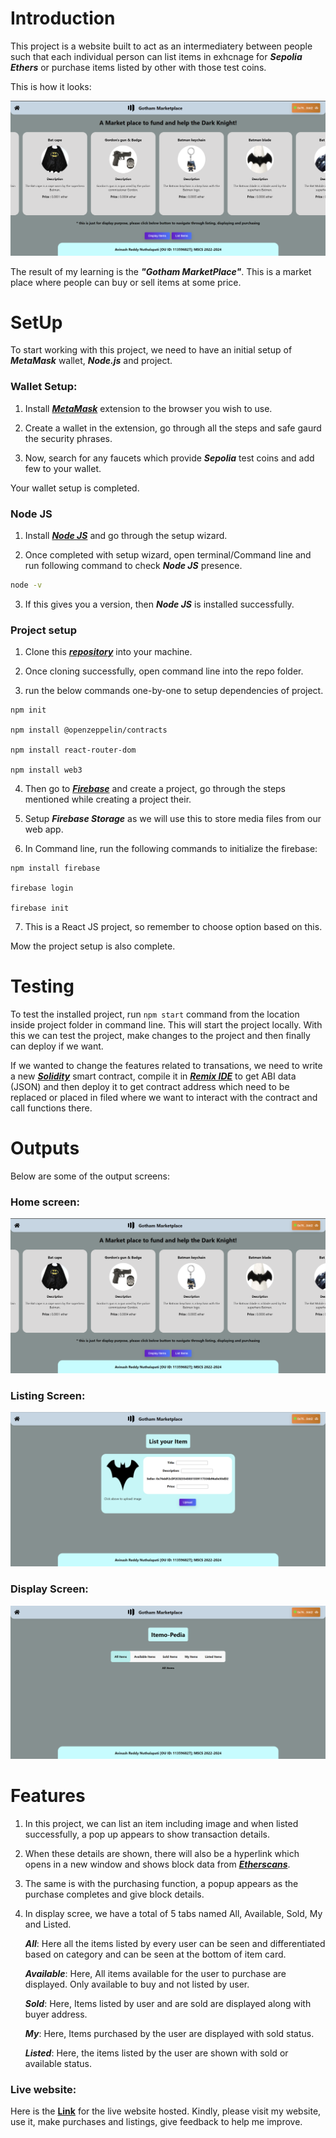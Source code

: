 # Introduction

This project is a website built to act as an intermediatery between people such that each individual person can list items in exhcnage for ***Sepolia Ethers***
or purchase items listed by other with those test coins.

This is how it looks:

![Homescreen](src/img/Homescreen.png)

The result of my learning is the ***"Gotham MarketPlace"***. This is a market place where people can buy or sell items at some price.


# SetUp

To start working with this project, we need to have an initial setup of ***MetaMask*** wallet, ***Node.js*** and project.

### Wallet Setup:

1) Install [***MetaMask***](https://metamask.io/) extension to the browser you wish to use.

2) Create a wallet in the extension, go through all the steps and safe gaurd the security phrases.

3) Now, search for any faucets which provide ***Sepolia*** test coins and add few to your wallet.

Your wallet setup is completed.

### Node JS

1) Install [***Node JS***](https://nodejs.org/en) and go through the setup wizard.

2) Once completed with setup wizard, open terminal/Command line and run following command to check ***Node JS*** presence.


``` sh
node -v
```


3) If this gives you a version, then ***Node JS*** is installed successfully.

### Project setup

1) Clone this [***repository***](https://github.com/avinash-542/GothamMarketplace) into your machine.

2) Once cloning successfully, open command line into the repo folder.

3) run the below commands one-by-one to setup dependencies of project.

```code
npm init

npm install @openzeppelin/contracts

npm install react-router-dom

npm install web3
```

4) Then go to [***Firebase***](https://console.firebase.google.com/) and create a project, go through the steps mentioned while creating a project their.

5) Setup ***Firebase Storage*** as we will use this to store media files from our web app.

6) In Command line, run the following commands to initialize the firebase:

```code
npm install firebase

firebase login

firebase init
```

7) This is a React JS project, so remember to choose option based on this.

Mow the project setup is also complete.

# Testing

To test the installed project, run ```npm start``` command from the location inside project folder in command line. This will start the project locally. With this we can test the project, make changes to the project and then finally can deploy if we want.

If we wanted to change the features related to transations, we need to write a new [***Solidity***](https://soliditylang.org/) smart contract, compile it in [***Remix IDE***](https://remix.ethereum.org/) to get ABI data (JSON) and then deploy it to get contract address which need to be replaced or placed in filed where we want to interact with the contract and call functions there.

# Outputs

Below are some of the output screens:

### Home screen:
![Home screen](src/img/Homescreen.png)

### Listing Screen:
![Listing Screen](src/img/listing.png)

### Display Screen:
![Display Screen](src/img/display.png)

# Features

1) In this project, we can list an item including image and when listed successfully, a pop up appears to show transaction details.

2) When these details are shown, there will also be a hyperlink which opens in a new window and shows block data from [***Etherscans***](https://sepolia.etherscan.io).

3) The same is with the purchasing function, a popup appears as the purchase completes and give block details.

4) In display scree, we have a total of 5 tabs named All, Available, Sold, My and Listed.

    ***All***: Here all the items listed by every user can be seen and differentiated based on category and can be seen at the bottom of item card.

    ***Available***: Here, All items available for the user to purchase are displayed. Only available to buy and not listed by user.

    ***Sold***: Here, Items listed by user and are sold are displayed along with buyer address.

    ***My***: Here, Items purchased by the user are displayed with sold status.

    ***Listed***: Here, the items listed by the user are shown with sold or available status.

### Live website:

Here is the [****Link****](https://main--gotham-marketplace-avinash.netlify.app/) for the live website hosted. Kindly, please visit my website, use it, make purchases and listings, give feedback to help me improve.
